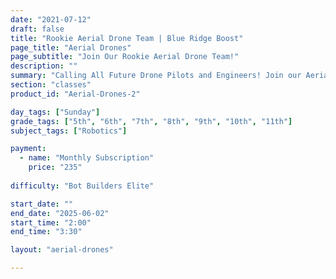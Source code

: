 ```yaml
---
date: "2021-07-12"
draft: false
title: "Rookie Aerial Drone Team | Blue Ridge Boost"
page_title: "Aerial Drones"
page_subtitle: "Join Our Rookie Aerial Drone Team!"
description: ""
summary: "Calling All Future Drone Pilots and Engineers! Join our Aerial Drone Competition Team! We're forming a team for the REC Foundation Aerial Drone Competition."
section: "classes"
product_id: "Aerial-Drones-2"

day_tags: ["Sunday"]
grade_tags: ["5th", "6th", "7th", "8th", "9th", "10th", "11th"]
subject_tags: ["Robotics"]

payment:
  - name: "Monthly Subscription"
    price: "235"
  
difficulty: "Bot Builders Elite"

start_date: ""
end_date: "2025-06-02"
start_time: "2:00"
end_time: "3:30"

layout: "aerial-drones"

---
```

